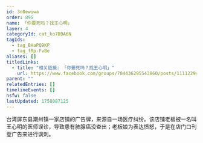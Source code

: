 ```yaml
---
id: 3o0ewiwa
order: 895
name: 「你要死吗？找王心明」
layer: 4
categoryId: cat_ko7DBA6N
tagIds:
  - tag_BHaPQ9KP
  - tag_fRp-FvBe
aliases: []
titledLinks:
  - title: "相关链接: 「你要死吗？找王心明」"
    url: https://www.facebook.com/groups/784436295543860/posts/1111229449531208/
parent: ""
relatedEntries: []
timelineEvents: []
nsfw: false
lastUpdated: 1758087125
---
```


台湾屏东县潮州镇一家店铺的广告牌，来源自一场医疗纠纷。该店铺老板被一名叫王心明的医师误诊，导致患有肺腺癌没查出；老板娘为表达愤怒，于是在店门口刊登广告来进行讽刺。